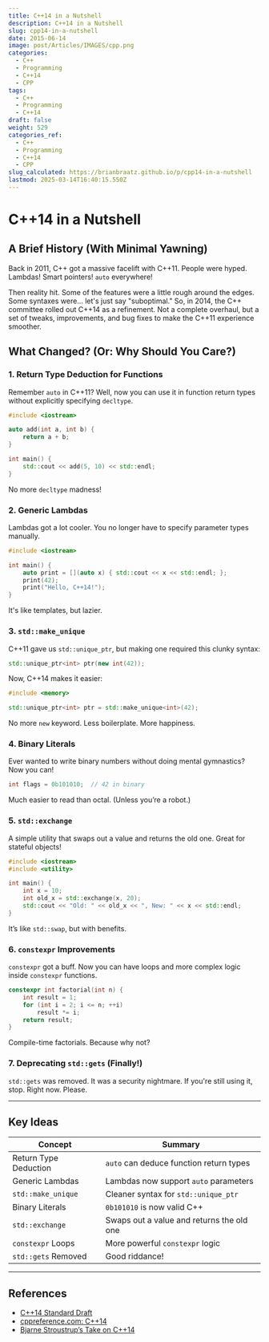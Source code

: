 ```yaml
---
title: C++14 in a Nutshell
description: C++14 in a Nutshell
slug: cpp14-in-a-nutshell
date: 2015-06-14
image: post/Articles/IMAGES/cpp.png
categories:
  - C++
  - Programming
  - C++14
  - CPP
tags:
  - C++
  - Programming
  - C++14
draft: false
weight: 529
categories_ref:
  - C++
  - Programming
  - C++14
  - CPP
slug_calculated: https://brianbraatz.github.io/p/cpp14-in-a-nutshell
lastmod: 2025-03-14T16:40:15.550Z
---
```

# C++14 in a Nutshell

<!-- 
Ah, C++14. That awkward middle child between C++11 and C++17. Not as revolutionary as C++11, not as feature-packed as C++17, but still a solid upgrade that made our lives just a little bit easier.

So let's talk about it. History, features, and—because I know you love ‘em—some code examples. -->

## A Brief History (With Minimal Yawning)

Back in 2011, C++ got a massive facelift with C++11. People were hyped. Lambdas! Smart pointers! `auto` everywhere!

Then reality hit. Some of the features were a little rough around the edges. Some syntaxes were... let's just say "suboptimal." So, in 2014, the C++ committee rolled out C++14 as a refinement. Not a complete overhaul, but a set of tweaks, improvements, and bug fixes to make the C++11 experience smoother.

## What Changed? (Or: Why Should You Care?)

<!-- 
Alright, enough chit-chat. Let's get into the good stuff. -->

### 1. Return Type Deduction for Functions

Remember `auto` in C++11? Well, now you can use it in function return types without explicitly specifying `decltype`.

```cpp
#include <iostream>

auto add(int a, int b) {
    return a + b;
}

int main() {
    std::cout << add(5, 10) << std::endl;
}
```

No more `decltype` madness!

### 2. Generic Lambdas

Lambdas got a lot cooler. You no longer have to specify parameter types manually.

```cpp
#include <iostream>

int main() {
    auto print = [](auto x) { std::cout << x << std::endl; };
    print(42);
    print("Hello, C++14!");
}
```

It's like templates, but lazier.

### 3. `std::make_unique`

C++11 gave us `std::unique_ptr`, but making one required this clunky syntax:

```cpp
std::unique_ptr<int> ptr(new int(42));
```

Now, C++14 makes it easier:

```cpp
#include <memory>

std::unique_ptr<int> ptr = std::make_unique<int>(42);
```

No more `new` keyword. Less boilerplate. More happiness.

### 4. Binary Literals

Ever wanted to write binary numbers without doing mental gymnastics? Now you can!

```cpp
int flags = 0b101010;  // 42 in binary
```

Much easier to read than octal. (Unless you’re a robot.)

### 5. `std::exchange`

A simple utility that swaps out a value and returns the old one. Great for stateful objects!

```cpp
#include <iostream>
#include <utility>

int main() {
    int x = 10;
    int old_x = std::exchange(x, 20);
    std::cout << "Old: " << old_x << ", New: " << x << std::endl;
}
```

It’s like `std::swap`, but with benefits.

### 6. `constexpr` Improvements

`constexpr` got a buff. Now you can have loops and more complex logic inside `constexpr` functions.

```cpp
constexpr int factorial(int n) {
    int result = 1;
    for (int i = 2; i <= n; ++i)
        result *= i;
    return result;
}
```

Compile-time factorials. Because why not?

### 7. Deprecating `std::gets` (Finally!)

`std::gets` was removed. It was a security nightmare. If you're still using it, stop. Right now. Please.

<!-- ## Wrapping Up

C++14 wasn’t the flashiest update, but it was a solid quality-of-life improvement. It cleaned up some of the rough edges from C++11 and set the stage for the bigger changes in C++17.

So if you’re stuck on C++11, upgrading to C++14 is a no-brainer. And if you’re already using C++17 or later… well, you probably just read this for nostalgia.

Either way, hope you had fun! -->

***

## Key Ideas

| Concept               | Summary                                   |
| --------------------- | ----------------------------------------- |
| Return Type Deduction | `auto` can deduce function return types   |
| Generic Lambdas       | Lambdas now support `auto` parameters     |
| `std::make_unique`    | Cleaner syntax for `std::unique_ptr`      |
| Binary Literals       | `0b101010` is now valid C++               |
| `std::exchange`       | Swaps out a value and returns the old one |
| `constexpr` Loops     | More powerful `constexpr` logic           |
| `std::gets` Removed   | Good riddance!                            |

***

## References

* [C++14 Standard Draft](https://isocpp.org/std/the-standard)
* [cppreference.com: C++14](https://en.cppreference.com/w/cpp/14)
* [Bjarne Stroustrup’s Take on C++14](http://www.stroustrup.com)
